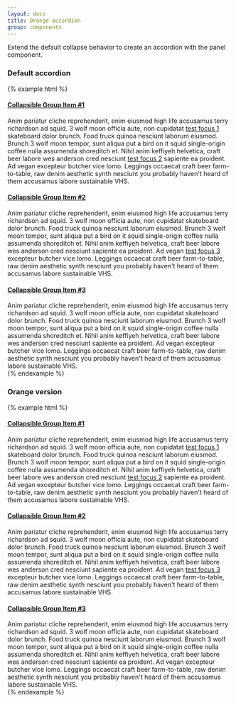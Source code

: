 ```yaml
---
layout: docs
title: Orange accordion
group: components
---
```


Extend the default collapse behavior to create an accordion with the panel component.

### Default accordion

{% example html %}
<div class="o-accordion panel-group" id="accordion-1" role="tablist" aria-multiselectable="true">
    <div class="panel panel-default">
        <div class="panel-heading" role="tab" id="headingOne">
            <h4 class="panel-title">
                <a data-toggle="collapse" data-parent="#accordion-1" href="#collapseOne"> Collapsible Group Item #1 </a>
            </h4>
        </div>
        <div id="collapseOne" class="panel-collapse collapse in">
            <div class="panel-body">Anim pariatur cliche reprehenderit,
                enim eiusmod high life accusamus terry richardson ad squid. 3 wolf
                moon officia aute, non cupidatat <a href="#">test focus 1</a> skateboard dolor brunch. Food
                truck quinoa nesciunt laborum eiusmod. Brunch 3 wolf moon tempor,
                sunt aliqua put a bird on it squid single-origin coffee nulla
                assumenda shoreditch et. Nihil anim keffiyeh helvetica, craft beer
                labore wes anderson cred nesciunt <a href="#">test focus 2</a> sapiente ea proident. Ad vegan
                excepteur butcher vice lomo. Leggings occaecat craft beer
                farm-to-table, raw denim aesthetic synth nesciunt you probably
                haven't heard of them accusamus labore sustainable VHS.</div>
        </div>
    </div>
    <div class="panel panel-default">
        <div class="panel-heading">
            <h4 class="panel-title" id="accordion-1-title-2">
                <a data-toggle="collapse" data-parent="#accordion-1" href="#collapseTwo"> Collapsible Group Item #2 </a>
            </h4>
        </div>
        <div id="collapseTwo" class="panel-collapse collapse">
            <div class="panel-body">Anim pariatur cliche reprehenderit,
                enim eiusmod high life accusamus terry richardson ad squid. 3 wolf
                moon officia aute, non cupidatat skateboard dolor brunch. Food
                truck quinoa nesciunt laborum eiusmod. Brunch 3 wolf moon tempor,
                sunt aliqua put a bird on it squid single-origin coffee nulla
                assumenda shoreditch et. Nihil anim keffiyeh helvetica, craft beer
                labore wes anderson cred nesciunt sapiente ea proident. Ad vegan <a href="#">test focus 3</a>
                excepteur butcher vice lomo. Leggings occaecat craft beer
                farm-to-table, raw denim aesthetic synth nesciunt you probably
                haven't heard of them accusamus labore sustainable VHS.</div>
        </div>
    </div>
    <div class="panel panel-default">
        <div class="panel-heading">
            <h4 class="panel-title" id="accordion-1-title-3">
                <a data-toggle="collapse" data-parent="#accordion-1" href="#collapseThree"> Collapsible Group Item #3 </a>
            </h4>
        </div>
        <div id="collapseThree" class="panel-collapse collapse">
            <div class="panel-body">Anim pariatur cliche reprehenderit,
                enim eiusmod high life accusamus terry richardson ad squid. 3 wolf
                moon officia aute, non cupidatat skateboard dolor brunch. Food
                truck quinoa nesciunt laborum eiusmod. Brunch 3 wolf moon tempor,
                sunt aliqua put a bird on it squid single-origin coffee nulla
                assumenda shoreditch et. Nihil anim keffiyeh helvetica, craft beer
                labore wes anderson cred nesciunt sapiente ea proident. Ad vegan
                excepteur butcher vice lomo. Leggings occaecat craft beer
                farm-to-table, raw denim aesthetic synth nesciunt you probably
                haven't heard of them accusamus labore sustainable VHS.</div>
        </div>
    </div>
</div>
{% endexample %}

### Orange version

{% example html %}
<div class="o-accordion o-accordion-orange-style panel-group" id="accordion-3">
    <div class="panel panel-default">
        <div class="panel-heading">
            <h4 class="panel-title" id="accordion-3-title-1">
                <a data-toggle="collapse" data-parent="#accordion-3" href="#collapse3One"> Collapsible Group Item #1 </a>
            </h4>
        </div>
        <div id="collapse3One" class="panel-collapse collapse in">
            <div class="panel-body">Anim pariatur cliche reprehenderit,
                enim eiusmod high life accusamus terry richardson ad squid. 3 wolf
                moon officia aute, non cupidatat <a href="#">test focus 1</a> skateboard dolor brunch. Food
                truck quinoa nesciunt laborum eiusmod. Brunch 3 wolf moon tempor,
                sunt aliqua put a bird on it squid single-origin coffee nulla
                assumenda shoreditch et. Nihil anim keffiyeh helvetica, craft beer
                labore wes anderson cred nesciunt <a href="#">test focus 2</a> sapiente ea proident. Ad vegan
                excepteur butcher vice lomo. Leggings occaecat craft beer
                farm-to-table, raw denim aesthetic synth nesciunt you probably
                haven't heard of them accusamus labore sustainable VHS.</div>
        </div>
    </div>
    <div class="panel panel-default">
        <div class="panel-heading">
            <h4 class="panel-title" id="accordion-3-title-2">
                <a data-toggle="collapse" data-parent="#accordion-3" href="#collapse3Two"> Collapsible Group Item #2 </a>
            </h4>
        </div>
        <div id="collapse3Two" class="panel-collapse collapse">
            <div class="panel-body">Anim pariatur cliche reprehenderit,
                enim eiusmod high life accusamus terry richardson ad squid. 3 wolf
                moon officia aute, non cupidatat skateboard dolor brunch. Food
                truck quinoa nesciunt laborum eiusmod. Brunch 3 wolf moon tempor,
                sunt aliqua put a bird on it squid single-origin coffee nulla
                assumenda shoreditch et. Nihil anim keffiyeh helvetica, craft beer
                labore wes anderson cred nesciunt sapiente ea proident. Ad vegan <a href="#">test focus 3</a>
                excepteur butcher vice lomo. Leggings occaecat craft beer
                farm-to-table, raw denim aesthetic synth nesciunt you probably
                haven't heard of them accusamus labore sustainable VHS.</div>
        </div>
    </div>
    <div class="panel panel-default">
        <div class="panel-heading">
            <h4 class="panel-title" id="accordion-3-title-3">
                <a data-toggle="collapse" data-parent="#accordion-3" href="#collapse3Three"> Collapsible Group Item #3 </a>
            </h4>
        </div>
        <div id="collapse3Three" class="panel-collapse collapse">
            <div class="panel-body">Anim pariatur cliche reprehenderit,
                enim eiusmod high life accusamus terry richardson ad squid. 3 wolf
                moon officia aute, non cupidatat skateboard dolor brunch. Food
                truck quinoa nesciunt laborum eiusmod. Brunch 3 wolf moon tempor,
                sunt aliqua put a bird on it squid single-origin coffee nulla
                assumenda shoreditch et. Nihil anim keffiyeh helvetica, craft beer
                labore wes anderson cred nesciunt sapiente ea proident. Ad vegan
                excepteur butcher vice lomo. Leggings occaecat craft beer
                farm-to-table, raw denim aesthetic synth nesciunt you probably
                haven't heard of them accusamus labore sustainable VHS.</div>
        </div>
    </div>
    </div>
{% endexample %}
